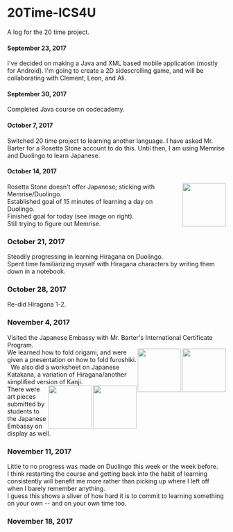 # 20Time-ICS4U
A log for the 20 time project.

#### September 23, 2017
I've decided on making a Java and XML based mobile application (mostly for Android). I'm going to create a 2D sidescrolling game, and will be collaborating with Clement, Leon, and Ali.  

#### September 30, 2017
Completed Java course on codecademy.  

#### October 7, 2017
Switched 20 time project to learning another language. I have asked Mr. Barter for a Rosetta Stone account to do this. Until then, I am using Memrise and Duolingo to learn Japanese.  

#### October 14, 2017
<img src="https://i.imgur.com/N3pTy7N.png" width=100 align=right>Rosetta Stone doesn't offer Japanese; sticking with Memrise/Duolingo.  
Established goal of 15 minutes of learning a day on Duolingo.  
Finished goal for today (see image on right).  
Still trying to figure out Memrise.  

### October 21, 2017
Steadily progressing in learning Hiragana on Duolingo.  
Spent time familiarizing myself with Hiragana characters by writing them down in a notebook.  

### October 28, 2017
Re-did Hiragana 1-2.  

### November 4, 2017
Visited the Japanese Embassy with Mr. Barter's International Certificate Program.  
<img src="https://cdn.1millionwomen.com.au/media/large_image/how_to_furoshiki_diagram.jpg" width=100 align=right><img src="https://i.imgur.com/2FO31YO.jpg" width=100 align=right>We learned how to fold origami, and were given a presentation on how to fold furoshiki.  
We also did a worksheet on Japanese Katakana, a variation of Hiragana/another simplified version of Kanji.  
<img src="https://i.imgur.com/B8ur34n.jpg" width=100 align=right><img src="https://i.imgur.com/LkY7Doe.jpg" width=100 align=right>There were art pieces submitted by students to the Japanese Embassy on display as well.

### November 11, 2017
Little to no progress was made on Duolingo this week or the week before.  
I think restarting the course and getting back into the habit of learning consistently will benefit me more rather than picking up where I left off when I barely remember anything.  
I guess this shows a sliver of how hard it is to commit to learning something on your own -- and on your own time too.  

### November 18, 2017
